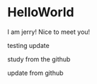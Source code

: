 # HelloWorld 
I am jerry! Nice to meet you!

testing update

study from the github

update from github
